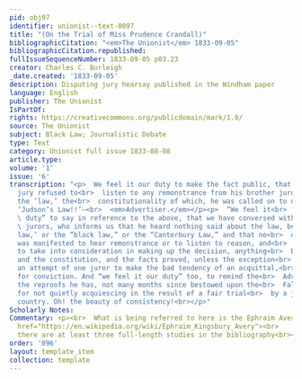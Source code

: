 ```yaml
---
pid: obj97
identifier: unionist--text-0097
title: "(On the Trial of Miss Prudence Crandall)"
bibliographicCitation: "<em>The Unionist</em> 1833-09-05"
bibliographicCitation.republished: 
fullIssueSequenceNumber: 1833-09-05 p03.23
creator: Charles C. Burleigh
_date.created: '1833-09-05'
description: Disputing jury hearsay published in the Windham paper
language: English
publisher: The Unionist
IsPartOf: 
rights: https://creativecommons.org/publicdomain/mark/1.0/
source: The Unionist
subject: Black Law; Journalistic Debate
type: Text
category: Unionist full issue 1833-08-08
article.type: 
volume: '1'
issue: '6'
transcription: "<p>  We feel it our duty to make the fact public, that one of the
  jury refused to<br>  listen to any remonstrance from his brother jurors, because
  the ‘law,’ the<br>  constitutionality of which, he was called on to decide, was
  ‘Judson’s Law!!’—<br>  <em>Advertiser.</em></p><p>  “We feel it<br>  <em>our</em>
  \ duty” to say in reference to the above, that we have conversed with one of the<br>
  \ jurors, who informs us that he heard nothing said about the law, being<br>  ‘Judson’s
  law,’ or the “black law,” or the “Canterbury Law,” and that no<br>  disinclination
  was manifested to hear remonstrance or to listen to reason, and<br>  no disposition
  to take into consideration in making up the decision, anything<br>  but the law
  and the constitution, and the facts proved, unless the exception<br>  be found in
  an attempt of one juror to make the bad tendency of an acquittal,<br>  an argument
  for conviction. And “we feel it our duty” too, to remind the<br>  Advertiser of
  the reproofs he has, not many months since bestowed upon the<br>  Fall River Monitor
  for not quietly acquiescing in the result of a fair trial<br>  by a jury of the
  country. Oh! the beauty of consistency!<br></p>"
Scholarly Notes: 
Commentary: <p><br>  What is being referred to here is the Ephraim Avery trial – see<br>  <a
  href="https://en.wikipedia.org/wiki/Ephraim_Kingsbury_Avery"><br>    https://en.wikipedia.org/wiki/Ephraim_Kingsbury_Avery<br>  </a><br>  and
  there are at least three full-length studies in the bibliography<br></p><br><p></p><br>
order: '096'
layout: template_item
collection: template
---
```

